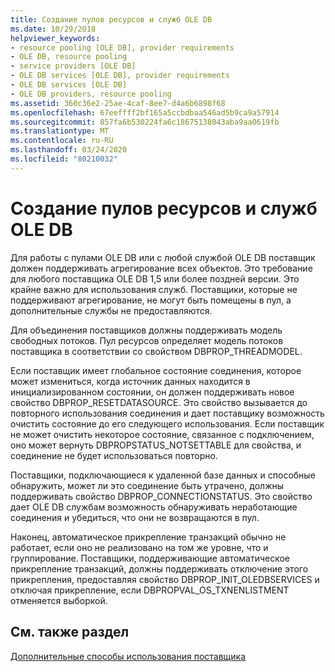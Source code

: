 ```yaml
---
title: Создание пулов ресурсов и служб OLE DB
ms.date: 10/29/2018
helpviewer_keywords:
- resource pooling [OLE DB], provider requirements
- OLE DB, resource pooling
- service providers [OLE DB]
- OLE DB services [OLE DB], provider requirements
- OLE DB services [OLE DB]
- OLE DB providers, resource pooling
ms.assetid: 360c36e2-25ae-4caf-8ee7-d4a6b6898f68
ms.openlocfilehash: 67eeffff2bf165a5ccbdbaa546ad5b9ca9a57914
ms.sourcegitcommit: 857fa6b530224fa6c18675138043aba9aa0619fb
ms.translationtype: MT
ms.contentlocale: ru-RU
ms.lasthandoff: 03/24/2020
ms.locfileid: "80210032"
---
```

# <a name="ole-db-resource-pooling-and-services"></a>Создание пулов ресурсов и служб OLE DB

Для работы с пулами OLE DB или с любой службой OLE DB поставщик должен поддерживать агрегирование всех объектов. Это требование для любого поставщика OLE DB 1,5 или более поздней версии. Это крайне важно для использования служб. Поставщики, которые не поддерживают агрегирование, не могут быть помещены в пул, а дополнительные службы не предоставляются.

Для объединения поставщиков должны поддерживать модель свободных потоков. Пул ресурсов определяет модель потоков поставщика в соответствии со свойством DBPROP_THREADMODEL.

Если поставщик имеет глобальное состояние соединения, которое может измениться, когда источник данных находится в инициализированном состоянии, он должен поддерживать новое свойство DBPROP_RESETDATASOURCE. Это свойство вызывается до повторного использования соединения и дает поставщику возможность очистить состояние до его следующего использования. Если поставщик не может очистить некоторое состояние, связанное с подключением, оно может вернуть DBPROPSTATUS_NOTSETTABLE для свойства, и соединение не будет использоваться повторно.

Поставщики, подключающиеся к удаленной базе данных и способные обнаружить, может ли это соединение быть утрачено, должны поддерживать свойство DBPROP_CONNECTIONSTATUS. Это свойство дает OLE DB службам возможность обнаруживать неработающие соединения и убедиться, что они не возвращаются в пул.

Наконец, автоматическое прикрепление транзакций обычно не работает, если оно не реализовано на том же уровне, что и группирование. Поставщики, поддерживающие автоматическое прикрепление транзакций, должны поддерживать отключение этого прикрепления, предоставляя свойство DBPROP_INIT_OLEDBSERVICES и отключая прикрепление, если DBPROPVAL_OS_TXNENLISTMENT отменяется выборкой.

## <a name="see-also"></a>См. также раздел

[Дополнительные способы использования поставщика](../../data/oledb/advanced-provider-techniques.md)
